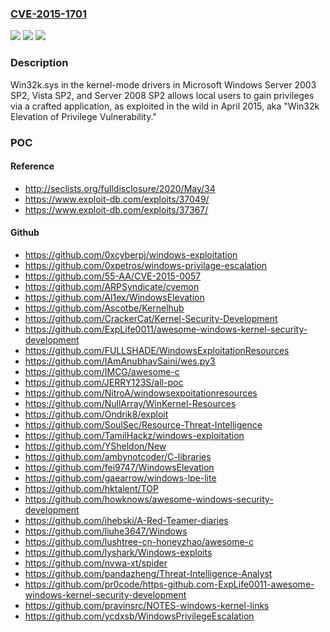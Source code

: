 ### [CVE-2015-1701](https://cve.mitre.org/cgi-bin/cvename.cgi?name=CVE-2015-1701)
![](https://img.shields.io/static/v1?label=Product&message=n%2Fa&color=blue)
![](https://img.shields.io/static/v1?label=Version&message=n%2Fa&color=blue)
![](https://img.shields.io/static/v1?label=Vulnerability&message=n%2Fa&color=brighgreen)

### Description

Win32k.sys in the kernel-mode drivers in Microsoft Windows Server 2003 SP2, Vista SP2, and Server 2008 SP2 allows local users to gain privileges via a crafted application, as exploited in the wild in April 2015, aka "Win32k Elevation of Privilege Vulnerability."

### POC

#### Reference
- http://seclists.org/fulldisclosure/2020/May/34
- https://www.exploit-db.com/exploits/37049/
- https://www.exploit-db.com/exploits/37367/

#### Github
- https://github.com/0xcyberpj/windows-exploitation
- https://github.com/0xpetros/windows-privilage-escalation
- https://github.com/55-AA/CVE-2015-0057
- https://github.com/ARPSyndicate/cvemon
- https://github.com/Al1ex/WindowsElevation
- https://github.com/Ascotbe/Kernelhub
- https://github.com/CrackerCat/Kernel-Security-Development
- https://github.com/ExpLife0011/awesome-windows-kernel-security-development
- https://github.com/FULLSHADE/WindowsExploitationResources
- https://github.com/IAmAnubhavSaini/wes.py3
- https://github.com/IMCG/awesome-c
- https://github.com/JERRY123S/all-poc
- https://github.com/NitroA/windowsexpoitationresources
- https://github.com/NullArray/WinKernel-Resources
- https://github.com/Ondrik8/exploit
- https://github.com/SoulSec/Resource-Threat-Intelligence
- https://github.com/TamilHackz/windows-exploitation
- https://github.com/YSheldon/New
- https://github.com/ambynotcoder/C-libraries
- https://github.com/fei9747/WindowsElevation
- https://github.com/gaearrow/windows-lpe-lite
- https://github.com/hktalent/TOP
- https://github.com/howknows/awesome-windows-security-development
- https://github.com/ihebski/A-Red-Teamer-diaries
- https://github.com/liuhe3647/Windows
- https://github.com/lushtree-cn-honeyzhao/awesome-c
- https://github.com/lyshark/Windows-exploits
- https://github.com/nvwa-xt/spider
- https://github.com/pandazheng/Threat-Intelligence-Analyst
- https://github.com/pr0code/https-github.com-ExpLife0011-awesome-windows-kernel-security-development
- https://github.com/pravinsrc/NOTES-windows-kernel-links
- https://github.com/ycdxsb/WindowsPrivilegeEscalation

